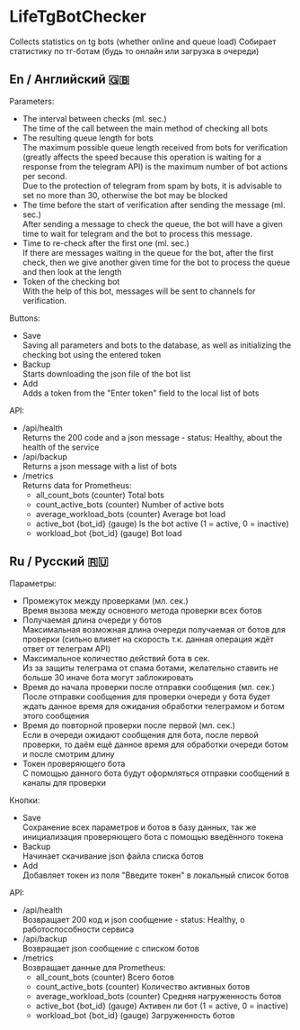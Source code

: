 # LifeTgBotChecker
Collects statistics on tg bots (whether online and queue load)
Собирает статистику по тг-ботам (будь то онлайн или загрузка в очереди)

## En / Английский 🇬🇧

Parameters:
- The interval between checks (ml. sec.) <br>The time of the call between the main method of checking all bots
- The resulting queue length for bots <br>The maximum possible queue length received from bots for verification (greatly affects the speed because this operation is waiting for a response from the telegram API)
is the maximum number of bot actions per second. <br>Due to the protection of telegram from spam by bots, it is advisable to set no more than 30, otherwise the bot may be blocked
- The time before the start of verification after sending the message (ml. sec.) <br>After sending a message to check the queue, the bot will have a given time to wait for telegram and the bot to process this message.
- Time to re-check after the first one (ml. sec.) <br>If there are messages waiting in the queue for the bot, after the first check, then we give another given time for the bot to process the queue and then look at the length
- Token of the checking bot <br>With the help of this bot, messages will be sent to channels for verification.

Buttons:
- Save <br>Saving all parameters and bots to the database, as well as initializing the checking bot using the entered token
- Backup <br>Starts downloading the json file of the bot list
- Add <br>Adds a token from the "Enter token" field to the local list of bots

API:
- /api/health <br>Returns the 200 code and a json message - status: Healthy, about the health of the service
- /api/backup <br>Returns a json message with a list of bots
- /metrics <br>Returns data for Prometheus:
  - all_count_bots (counter) Total bots
  - count_active_bots (counter) Number of active bots
  - average_workload_bots (counter) Average bot load
  - active_bot {bot_id} (gauge) Is the bot active (1 = active, 0 = inactive)
  - workload_bot {bot_id} (gauge) Bot load

## Ru / Русский 🇷🇺

Параметры:
- Промежуток между проверками (мл. сек.) <br>Время вызова между основного метода проверки всех ботов
- Получаемая длина очереди у ботов <br>Максимальная возможная длина очереди получаемая от ботов для проверки (сильно влияет на скорость т.к. данная операция ждёт ответ от телеграм API)
- Максимальное количество действий бота в сек. <br>Из за защиты телеграма от спама ботами, желательно ставить не больше 30 иначе бота могут заблокировать
- Время до начала проверки после отправки сообщения (мл. сек.) <br>После отправки сообщения для проверки очереди у бота будет ждать данное время для ожидания обработки телеграмом и ботом этого сообщения
- Время до повторной проверки после первой (мл. сек.) <br>Если в очереди ожидают сообщения для бота, после первой проверки, то даём ещё данное время для обработки очереди ботом и после смотрим длину
- Токен проверяющего бота <br>С помощью данного бота будут оформляться отправки сообщений в каналы для проверки

Кнопки:
- Save <br>Сохранение всех параметров и ботов в базу данных, так же инициализация проверяющего бота с помощью введённого токена
- Backup <br>Начинает скачивание json файла списка ботов
- Add <br>Добавляет токен из поля "Введите токен" в локальный список ботов

API:
- /api/health <br>Возвращает 200 код и json сообщение - status: Healthy, о работоспособности сервиса
- /api/backup <br>Возвращает json сообщение с списком ботов
- /metrics <br>Возвращает данные для Prometheus:
  - all_count_bots (counter) Всего ботов
  - count_active_bots (counter) Количество активных ботов
  - average_workload_bots (counter) Средняя нагруженность ботов
  - active_bot {bot_id} (gauge) Активен ли бот (1 = active, 0 = inactive)
  - workload_bot {bot_id} (gauge) Загруженность ботов
